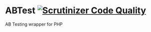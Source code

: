 ABTest [![Scrutinizer Code Quality](https://scrutinizer-ci.com/g/Phoenix-Corp/ABTest/badges/quality-score.png?b=master)](https://scrutinizer-ci.com/g/Phoenix-Corp/ABTest/?branch=master)
======




AB Testing wrapper for PHP

